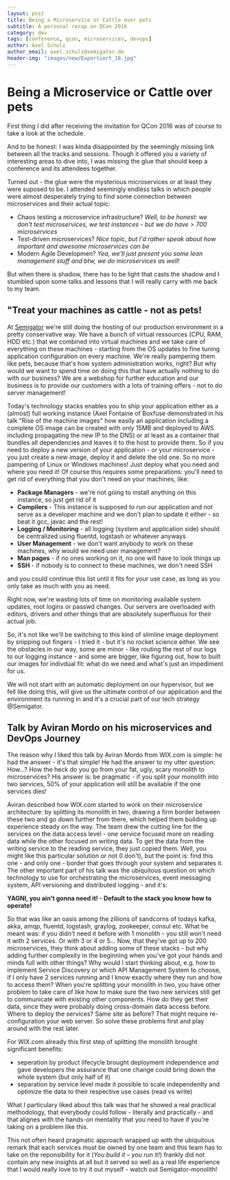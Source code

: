 ```yaml
---
layout: post
title: Being a Microservice or Cattle over pets
subtitle: A personal recap on QCon 2016
category: dev
tags: [conference, qcon, microservices, devops]
author: Axel Schulz
author_email: axel.schulz@semigator.de
header-img: "images/new/Exportiert_18.jpg"
---
```


# Being a Microservice or Cattle over pets

First thing I did after receiving the invitation for QCon 2016 was of course to take a look at the schedule.

And to be honest: I was kinda disappointed by the seemingly missing link between all the tracks and sessions. Though it offered you a variety of interesting areas to dive into, I was missing the glue that should keep a conference and its attendees together.

Turned out - the glue were the mysterious microservices or at least they were suposed to be. I attended seemingly endless talks in which people were almost desperately trying to find some connection between microservices and their actual topic:

* Chaos testing a microservice infrastructure? _Well, to be honest: we don't test microservices, we test instances - but we do have > 700 microservices_
* Test-driven microservices? _Nice topic, but I'd rather speak about how important and awesome microservices can be_
* Modern Agile Developmen? _Yea, we'll just present you some lean management stuff and btw, we do microservices as well!_

But when there is shadow, there has to be light that casts the shadow and I stumbled upon some talks and lessons that I will really carry with me back to my team.

## "Treat your machines as cattle - not as pets!
At [Semigator](http://www.semigator.de) we're still doing the hosting of our production environment in a pretty conservative way. We have a bunch of virtual ressources (CPU, RAM, HDD etc.) that we combined into virtual machines and we take care of everything on these machines - starting from the OS updates to fine tuning application configuration on every machine. We're really pampering them like pets, because that's how system administration works, right? But why would we want to spend time on doing this that have actually nothing to do with our business? We are a webshop for further education and our business is to provide our customers with a lots of training offers - not to do server management!

Today's technology stacks enables you to ship your application either as a (almost) full working instance (Axel Fontaine of Boxfuse demonstrated in his talk "Rise of the machine images" how easily an application including a complete OS image can be created with only 15MB and deployed to AWS including propagating the new IP to the DNS) or at least as a container that bundles all dependencies and leaves it to the host to provide them. So if you need to deploy a new version of your application - or your microservice - you just create a new image, deploy it and delete the old one. So no more pampering of Linux or Windows machines! Just deploy what you need and where you need it! Of course this requires some preparations: you'll need to get rid of everything that you don't need on your machines, like:

* **Package Managers** - we're not going to install anything on this instance, so just get rid of it
* **Compilers** - This instance is supposed to run our application and not serve as a developer machine and we don't plan to update it either - so beat it gcc, javac and the rest!
* **Logging / Monitoring** - all logging (system and application side) should be centralized using fluentd, logstash or whatever anyways  
* **User Management** - we don't want anybody to work on these machines, why would we need user management?
* **Man pages** - if no ones working on it, no one will have to look things up
* **SSH** - if nobody is to connect to these machines, we don't need SSH

and you could continue this list until it fits for your use case, as long as you only take as much with you as need.

Right now, we're wasting lots of time on monitoring available system updates, root logins or passwd changes. Our servers are overloaded with editors, drivers and other things that are absolutely superfluous for their actual job.

So, it's not like we'll be switching to this kind of slimline image deployment by snipping out fingers - I tried it - but it's no rocket science either. We see the obstacles in our way, some are minor - like routing the rest of our logs to our logging instance - and some are bigger, like figuring out, how to built our images for indivdual fit: what do we need and what's just an impediment for us.

We will not start with an automatic deployment on our hypervisor, but we fell like doing this, will give us the ultimate control of our application and the environment its running in and it's a crucial part of our tech strategy @Semigator.

## Talk by Aviran Mordo on his microservices and DevOps Journey
The reason why I liked this talk by Aviran Mordo from WIX.com is simple: he had the answer - it's that simple! He had the answer to my utter question: How...? How the heck do you go from your fat, ugly, scary monolith to microservices? His answer is: be pragmatic - if you split your monolith into two services, 50% of your application will still be available if the one services dies!

Aviran described how WIX.com started to work on their microservice architecture: by splitting its monolith in two, drawing a firm border between these two and go down further from there, which helped them building up experience steady on the way. The team drew the cutting line for the services on the data access level - one service focused more on reading data while the other focused on writing data. To get the data from the writing service to the reading service, they just copied them. Well, you might like this particular solution or not (I don't), but the point is: find this one - and only one - border that goes through your system and separates it. The other important part of his talk was the ubiquitous question on which technology to use for orchestrating the microservices, event messaging system, API versioning and distributed logging - and it's:

**YAGNI, you ain't gonna need it! - Default to the stack you know how to operate!**

So that was like an oasis among the zillions of sandcorns of todays kafka, akka, amqp, fluentd, logstash, graylog, zookeeper, consul etc. What he meant was: if you didn't need it before with 1 monolith - you still won't need it with 2 services. Or with 3 or 4 or 5... Now, that they've got up to 200 microservices, they think about adding some of these stacks - but why adding further complexity in the beginning when you've got your hands and minds full with other things?
Why would I start thinking about, e.g. how to implement Service Discovery or which API Management System to choose, if I only have 2 services running and I know exactly where they run and how to access them?
When you're splitting your monolith in two, you have other problem to take care of like how to make sure the two new services still get to communicate with existing other components. How do they get their data, since they were probably doing cross-domain data access before. Where to deploy the services? Same site as before? That might require re-configuration your web server. So solve these problems first and play around with the rest later.

For WIX.com already this first step of splitting the monolith brought significant benefits:

* seperation by product lifecycle brought deployment independence and gave developers the assurance that one change could bring down the whole system (but only half of it)
* separation by service level made it possible to scale independently and optimize the data to their respective use cases (read vs write)  

What I particulary liked about this talk was that he showed a real practical methodology, that everybody could follow - literally and practically - and that alignes with the hands-on mentality that you need to have if you're taking on a problem like this.

This not often heard pragmatic approach wrapped up with the ubiquitous remark that each services must be owned by one team and this team has to take on the reponsibility for it (_You build it – you run it!_) frankly did not contain any new insights at all but it served so well as a real life experience that I would really love to try it out myself - watch out Semigator-monolith!
